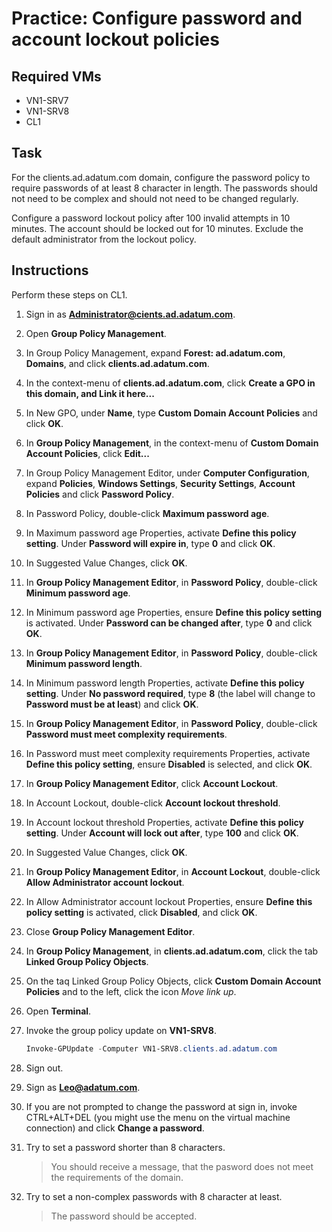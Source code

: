 # Practice: Configure password and account lockout policies

## Required VMs

* VN1-SRV7
* VN1-SRV8
* CL1

## Task

For the clients.ad.adatum.com domain, configure the password policy to require passwords of at least 8 character in length. The passwords should not need to be complex and should not need to be changed regularly.

Configure a password lockout policy after 100 invalid attempts in 10 minutes. The account should be locked out for 10 minutes. Exclude the default administrator from the lockout policy.

## Instructions

Perform these steps on CL1.

1. Sign in as **Administrator@cients.ad.adatum.com**.
1. Open **Group Policy Management**.
1. In Group Policy Management, expand **Forest: ad.adatum.com**, **Domains**, and click **clients.ad.adatum.com**.
1. In the context-menu of **clients.ad.adatum.com**, click **Create a GPO in this domain, and Link it here...**
1. In New GPO, under **Name**, type **Custom Domain Account Policies** and click **OK**.
1. In **Group Policy Management**, in the context-menu of **Custom Domain Account Policies**, click **Edit...**
1. In Group Policy Management Editor, under **Computer Configuration**, expand **Policies**, **Windows Settings**, **Security Settings**, **Account Policies** and click **Password Policy**.
1. In Password Policy, double-click **Maximum password age**.
1. In Maximum password age Properties, activate **Define this policy setting**. Under **Password will expire in**, type **0** and click **OK**.
1. In Suggested Value Changes, click **OK**.
1. In **Group Policy Management Editor**, in **Password Policy**, double-click **Minimum password age**.
1. In Minimum password age Properties, ensure **Define this policy setting** is activated. Under **Password can be changed after**, type **0** and click **OK**.
1. In **Group Policy Management Editor**, in **Password Policy**, double-click **Minimum password length**.
1. In Minimum password length Properties, activate **Define this policy setting**. Under **No password required**, type **8** (the label will change to **Password must be at least**) and click **OK**.
1. In **Group Policy Management Editor**, in **Password Policy**, double-click **Password must meet complexity requirements**.
1. In Password must meet complexity requirements Properties, activate **Define this policy setting**, ensure **Disabled** is selected, and click **OK**.
1. In **Group Policy Management Editor**, click **Account Lockout**.
1. In Account Lockout, double-click **Account lockout threshold**.
1. In Account lockout threshold Properties, activate **Define this policy setting**. Under **Account will lock out after**, type **100** and click **OK**.
1. In Suggested Value Changes, click **OK**.
1. In **Group Policy Management Editor**, in **Account Lockout**, double-click **Allow Administrator account lockout**.
1. In Allow Administrator account lockout Properties, ensure **Define this policy setting** is activated, click **Disabled**, and click **OK**.
1. Close **Group Policy Management Editor**.
1. In **Group Policy Management**, in **clients.ad.adatum.com**, click the tab **Linked Group Policy Objects**.
1. On the taq Linked Group Policy Objects, click **Custom Domain Account Policies** and to the left, click the icon *Move link up*.
1. Open **Terminal**.
1. Invoke the group policy update on **VN1-SRV8**.

    ````powershell
    Invoke-GPUpdate -Computer VN1-SRV8.clients.ad.adatum.com
    ````

1. Sign out.
1. Sign as **Leo@adatum.com**.
1. If you are not prompted to change the password at sign in, invoke CTRL+ALT+DEL (you might use the menu on the virtual machine connection) and click **Change a password**.
1. Try to set a password shorter than 8 characters.

    > You should receive a message, that the pasword does not meet the requirements of the domain.

1. Try to set a non-complex passwords with 8 character at least.

    > The password should be accepted.
